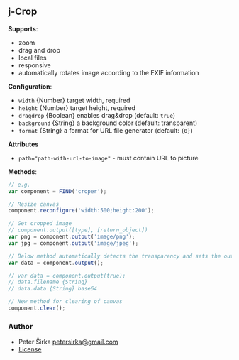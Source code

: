 ## j-Crop

__Supports__:

- zoom
- drag and drop
- local files
- responsive
- automatically rotates image according to the EXIF information

__Configuration__:

- `width` {Number} target width, required
- `height` {Number} target height, required
- `dragdrop` {Boolean} enables drag&drop (default: `true`)
- `background` {String} a background color (default: transparent)
- `format` {String} a format for URL file generator (default: `{0}`)

__Attributes__
- `path="path-with-url-to-image"` - must contain URL to picture

__Methods__:

```js
// e.g.
var component = FIND('croper');

// Resize canvas
component.reconfigure('width:500;height:200');

// Get cropped image
// component.output([type], [return_object])
var png = component.output('image/png');
var jpg = component.output('image/jpeg');

// Below method automatically detects the transparency and sets the output
var data = component.output();

// var data = component.output(true);
// data.filename {String}
// data.data {String} base64

// New method for clearing of canvas
component.clear();
```

### Author

- Peter Širka <petersirka@gmail.com>
- [License](https://www.totaljs.com/license/)